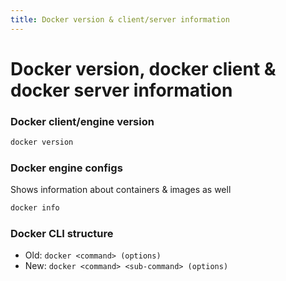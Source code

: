 ```yaml
---
title: Docker version & client/server information
---
```


# Docker version, docker client & docker server information

### Docker client/engine version
```sh
docker version
```

### Docker engine configs
Shows information about containers & images as well
```sh
docker info
```

### Docker CLI structure
- Old: `docker <command> (options)`
- New: `docker <command> <sub-command> (options)`
